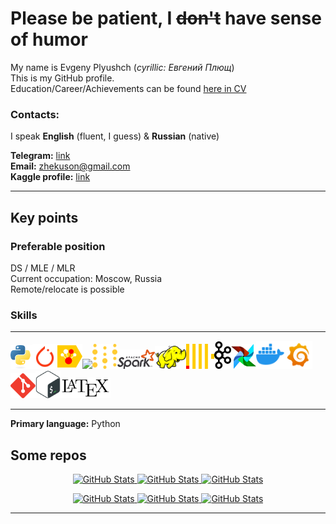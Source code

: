 # Please be patient, I ~~don't~~ have sense of humor
My name is Evgeny Plyushch (_cyrillic: Евгений Плющ_)  
This is my GitHub profile.  
Education/Career/Achievements can be found [here in CV](https://drive.google.com/file/d/1oY-DEJxrwSMvIJPyxY0dVUbGOgz5xsDF/view)

### Contacts:
I speak **English** (fluent, I guess) & **Russian** (native)

**Telegram:** [link](https://t.me/Zhekuson)  
**Email:**  zhekuson@gmail.com    
**Kaggle profile:** [link](https://www.kaggle.com/zhekuson)

---
## Key points
### Preferable position
DS / MLE / MLR  
Current occupation: Moscow, Russia  
Remote/relocate is possible
### Skills

---
<img src="assets/python.svg" width="35"><img src="assets/pytorch.svg" width="40"><img src="assets/catboost.svg" width="40"><img src="assets/optuna.ico" width="40"><img src="assets/wandb.svg" width="40"><img src="assets/apache_spark.svg" width="60"><img src="assets/hadoop.svg" width="50"><img src="assets/clickhouse.svg" width="45"><img src="assets/kafka.svg" width="27"><img src="assets/airflow.svg" width="40"><img src="assets/docker.svg" width="45"><img src="assets/grafana.svg" width="45"><img src="assets/git_icon.svg" width="40"><img src="assets/bash.svg" width="40"><img src="assets/LaTeX_logo.svg" width="80">

---

**Primary language:** Python

[//]: # (**Familiar:**  Golang)

[//]: # (**Frameworks/Technologies:**)

[//]: # ()
[//]: # (**_ML:_**)

[//]: # ()
[//]: # (![Pytorch]&#40;https://img.shields.io/badge/Pytorch-fa3812&#41; )

[//]: # (![Catboost]&#40;https://img.shields.io/badge/Catboost-fccb00&#41;)

[//]: # (![Optuna]&#40;https://img.shields.io/badge/Optuna-0a2c75&#41; )

[//]: # (![Wandb]&#40;https://img.shields.io/badge/Wandb-191c1e&#41;)

[//]: # ()
[//]: # (_**DE/ETL:**_ )

[//]: # ()
[//]: # (![PySpark]&#40;https://img.shields.io/badge/PySpark-f44f00&#41; )

[//]: # (![Hadoop]&#40;https://img.shields.io/badge/Hadoop-efeb03&#41; )

[//]: # (![Clickhouse]&#40;https://img.shields.io/badge/Clickhouse-fccb00&#41;)

[//]: # (![Kafka]&#40;https://img.shields.io/badge/Kafka-ffffff&#41; )

[//]: # (![Airflow]&#40;https://img.shields.io/badge/Airflow-35e5f1&#41; )

[//]: # ()
[//]: # (**_Utilities/other:_**)

[//]: # ()
[//]: # (![Docker]&#40;https://img.shields.io/badge/Docker-2060f6&#41; ![Grafana]&#40;https://img.shields.io/badge/Grafana-fb7a00&#41;)

[//]: # (![Git]&#40;https://img.shields.io/badge/Git-fa401e&#41; ![Bash]&#40;https://img.shields.io/badge/Bash-22b643&#41; ![Latex]&#40;https://img.shields.io/badge/Latex-010101&#41;  )


## Some repos 

<div>
<p align="center">    
	
<a href="https://github.com/Zhekuson/TabnetResearch">
            <img src="https://github-readme-stats.vercel.app/api/pin/?username=Zhekuson&repo=TabnetResearch&theme=one_dark_pro" alt="GitHub Stats" />
        </a>
<a href="https://github.com/Zhekuson/AutoML-thesis" >
            <img src="https://github-readme-stats.vercel.app/api/pin/?username=Zhekuson&repo=AutoML-thesis&theme=one_dark_pro" alt="GitHub Stats" />
        </a>
<a href="https://github.com/Zhekuson/Analytic-geometry" >
            <img src="https://github-readme-stats.vercel.app/api/pin/?username=Zhekuson&repo=Analytic-geometry&theme=one_dark_pro" alt="GitHub Stats" />
        </a>
</p>

<p align="center">
<a href="https://github.com/Zhekuson/SVDFaces">
            <img src="https://github-readme-stats.vercel.app/api/pin/?username=Zhekuson&repo=SVDFaces&theme=one_dark_pro" alt="GitHub Stats" />
        </a>


<a href="https://github.com/Zhekuson/slam" >
            <img src="https://github-readme-stats.vercel.app/api/pin/?username=Zhekuson&repo=slam&theme=one_dark_pro" alt="GitHub Stats" />
        </a>


<a href="https://github.com/Zhekuson/codequiz" >
            <img src="https://github-readme-stats.vercel.app/api/pin/?username=Zhekuson&repo=codequiz&theme=one_dark_pro" alt="GitHub Stats" />
        </a>




</p>


</div>



---

[//]: # (## Education)

[//]: # ()
[//]: # (| Level             | Place of study                              | Field of study                                                                        | Timeline  |)

[//]: # (|-------------------|---------------------------------------------|---------------------------------------------------------------------------------------|-----------|)

[//]: # (| Master's degree   | HSE University, Faculty of Computer Science | Applied Mathematics and Informatics<br/>&#40;Machine Learning and Data‐Intensive Systems&#41; | 2022-2024 |)

[//]: # (| Bachelor's degree | HSE University, Faculty of Computer Science | Software Engineering                                                                  | 2018-2022 |)

[//]: # (| High School       | Lyceum №1580 at the MSTU                    | General education, in-depth Physics and Mathematics                                   | 2015-2018 |)

[//]: # ()
[//]: # (_"I used to be a developer like you. Then I took an arrow in the knee"_)

[//]: # ()
